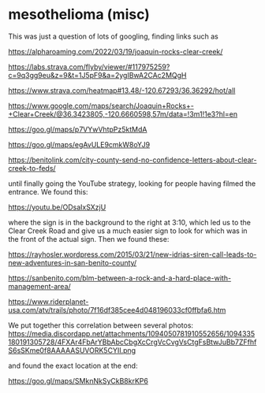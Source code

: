 # mesothelioma (misc)

This was just a question of lots of googling, finding links such as

https://alpharoaming.com/2022/03/19/joaquin-rocks-clear-creek/

https://labs.strava.com/flyby/viewer/#117975259?c=9q3gg9eu&z=9&t=1J5pF9&a=2ygIBwA2CAc2MQgH

https://www.strava.com/heatmap#13.48/-120.67293/36.36292/hot/all

https://www.google.com/maps/search/Joaquin+Rocks+-+Clear+Creek/@36.3423805,-120.6660598,57m/data=!3m1!1e3?hl=en

https://goo.gl/maps/p7VYwVhtpPz5ktMdA

https://goo.gl/maps/egAvULE9cmkW8oYJ9

https://benitolink.com/city-county-send-no-confidence-letters-about-clear-creek-to-feds/

until finally going the YouTube strategy, looking for people having filmed the entrance. We found this:

https://youtu.be/ODsaIxSXzjU

where the sign is in the background to the right at 3:10, which led us to the Clear Creek Road and give us a much easier sign to look for which was in the front of the actual sign. Then we found these:

https://rayhosler.wordpress.com/2015/03/21/new-idrias-siren-call-leads-to-new-adventures-in-san-benito-county/

https://sanbenito.com/blm-between-a-rock-and-a-hard-place-with-management-area/

https://www.riderplanet-usa.com/atv/trails/photo/7f16df385cee4d048196033cf0ffbfa6.htm

We put together this correlation between several photos: https://media.discordapp.net/attachments/1094050781910552656/1094335180191305728/4FXAr4FbArYBbAbcCbgXcCrgVcCvgVsCtgFsBtwJuBb7ZFfhfS6sSKme0f8AAAAASUVORK5CYII.png

and found the exact location at the end:

https://goo.gl/maps/SMknNkSyCkB8krKP6
